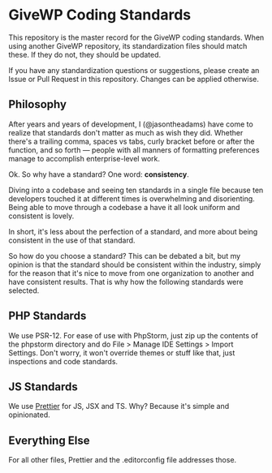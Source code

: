 # GiveWP Coding Standards

This repository is the master record for the GiveWP coding standards. When using another GiveWP
repository, its standardization files should match these. If they do not, they should be updated.

If you have any standardization questions or suggestions, please create an Issue or Pull Request
in this repository. Changes can be applied otherwise.

## Philosophy

After years and years of development, I (@jasontheadams) have come to realize that standards don't matter
as much as wish they did. Whether there's a trailing comma, spaces vs tabs, curly bracket before or after
the function, and so forth — people with all manners of formatting preferences manage to accomplish
enterprise-level work.

Ok. So why have a standard? One word: **consistency**.

Diving into a codebase and seeing ten standards in a single file because ten developers touched it at
different times is overwhelming and disorienting. Being able to move through a codebase a have it all
look uniform and consistent is lovely.

In short, it's less about the perfection of a standard, and more about being consistent in the use of
that standard.

So how do you choose a standard? This can be debated a bit, but my opinion is that the standard should
be consistent within the industry, simply for the reason that it's nice to move from one organization to
another and have consistent results. That is why how the following standards were selected.

## PHP Standards

We use PSR-12. For ease of use with PhpStorm, just zip up the contents of the phpstorm directory
and do File > Manage IDE Settings > Import Settings. Don't worry, it won't override themes or
stuff like that, just inspections and code standards.

## JS Standards

We use [Prettier](https://prettier.io/) for JS, JSX and TS. Why? Because it's simple and opinionated.

## Everything Else

For all other files, Prettier and the .editorconfig file addresses those.
